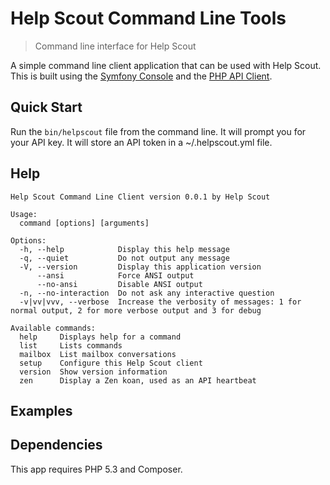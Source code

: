Help Scout Command Line Tools
================================================================================
> Command line interface for Help Scout

A simple command line client application that can be used with Help Scout. This
is built using the [Symfony Console][symfony] and the [PHP API Client][phpapi].

## Quick Start

Run the `bin/helpscout` file from the command line. It will prompt you for your
API key. It will store an API token in a ~/.helpscout.yml file.

## Help
```
Help Scout Command Line Client version 0.0.1 by Help Scout

Usage:
  command [options] [arguments]

Options:
  -h, --help            Display this help message
  -q, --quiet           Do not output any message
  -V, --version         Display this application version
      --ansi            Force ANSI output
      --no-ansi         Disable ANSI output
  -n, --no-interaction  Do not ask any interactive question
  -v|vv|vvv, --verbose  Increase the verbosity of messages: 1 for normal output, 2 for more verbose output and 3 for debug

Available commands:
  help     Displays help for a command
  list     Lists commands
  mailbox  List mailbox conversations
  setup    Configure this Help Scout client
  version  Show version information
  zen      Display a Zen koan, used as an API heartbeat
```
## Examples

## Dependencies

This app requires PHP 5.3 and Composer.

[symfony]: http://symfony.com/doc/current/components/console.html
[phpapi]: https://github.com/helpscout/helpscout-api-php
